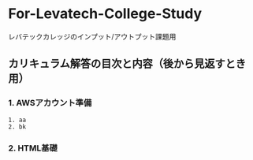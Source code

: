 # For-Levatech-College-Study
レバテックカレッジのインプット/アウトプット課題用

## カリキュラム解答の目次と内容（後から見返すとき用）

### 1. AWSアカウント準備
    1. aa
    2. bk

### 2. HTML基礎